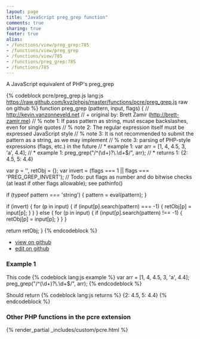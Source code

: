```yaml
---
layout: page
title: "JavaScript preg_grep function"
comments: true
sharing: true
footer: true
alias:
- /functions/view/preg_grep:785
- /functions/view/preg_grep
- /functions/view/785
- /functions/preg_grep:785
- /functions/785
---
```

<!-- Generated by Rakefile:build -->
A JavaScript equivalent of PHP's preg_grep

{% codeblock pcre/preg_grep.js lang:js https://raw.github.com/kvz/phpjs/master/functions/pcre/preg_grep.js raw on github %}
function preg_grep (pattern, input, flags) {
  // http://kevin.vanzonneveld.net
  // +   original by: Brett Zamir (http://brett-zamir.me)
  // %          note 1: If pass pattern as string, must escape backslashes, even for single quotes
  // %          note 2: The regular expression itself must be expressed JavaScript style
  // %          note 3: It is not recommended to submit the pattern as a string, as we may implement
  // %          note 3:   parsing of PHP-style expressions (flags, etc.) in the future
  // *     example 1: var arr = [1, 4, 4.5, 3, 'a', 4.4];
  // *     example 1: preg_grep("/^(\\d+)?\\.\\d+$/", arr);
  // *     returns 1: {2: 4.5, 5: 4.4}

  var p = '',
    retObj = {};
  var invert = (flags === 1 || flags === 'PREG_GREP_INVERT'); // Todo: put flags as number and do bitwise checks (at least if other flags allowable); see pathinfo()

  if (typeof pattern === 'string') {
    pattern = eval(pattern);
  }

  if (invert) {
    for (p in input) {
      if (input[p].search(pattern) === -1) {
        retObj[p] = input[p];
      }
    }
  } else {
    for (p in input) {
      if (input[p].search(pattern) !== -1) {
        retObj[p] = input[p];
      }
    }
  }

  return retObj;
}
{% endcodeblock %}

 - [view on github](https://github.com/kvz/phpjs/blob/master/functions/pcre/preg_grep.js)
 - [edit on github](https://github.com/kvz/phpjs/edit/master/functions/pcre/preg_grep.js)

### Example 1
This code
{% codeblock lang:js example %}
var arr = [1, 4, 4.5, 3, 'a', 4.4];
preg_grep("/^(\\d+)?\\.\\d+$/", arr);
{% endcodeblock %}

Should return
{% codeblock lang:js returns %}
{2: 4.5, 5: 4.4}
{% endcodeblock %}


### Other PHP functions in the pcre extension
{% render_partial _includes/custom/pcre.html %}
